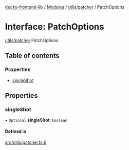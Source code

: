 [decky-frontend-lib](../README.md) / [Modules](../modules.md) / [utils/patcher](../modules/utils_patcher.md) / PatchOptions

# Interface: PatchOptions

[utils/patcher](../modules/utils_patcher.md).PatchOptions

## Table of contents

### Properties

- [singleShot](utils_patcher.PatchOptions.md#singleshot)

## Properties

### singleShot

• `Optional` **singleShot**: `boolean`

#### Defined in

[src/utils/patcher.ts:6](https://github.com/SteamDeckHomebrew/decky-frontend-lib/blob/2fc2060/src/utils/patcher.ts#L6)
